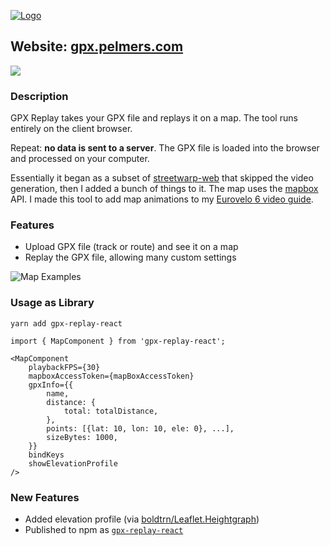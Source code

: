 [![Logo](static/logo.png)](https://gpx.pelmers.com/)

## Website: [gpx.pelmers.com](https://gpx.pelmers.com)

![](res/10s_demo.gif)

### Description

GPX Replay takes your GPX file and replays it on a map. The tool runs entirely
on the client browser.

Repeat: **no data is sent to a server**. The GPX file is loaded into the
browser and processed on your computer.

Essentially it began as a subset of
[streetwarp-web](https://github.com/pelmers/streetwarp-web) that skipped the
video generation, then I added a bunch of things to it. The map uses the
[mapbox](https://www.mapbox.com) API. I made this tool to add map animations
to my [Eurovelo 6 video guide](https://www.youtube.com/watch?v=g8bpJm3dWoo).

### Features

-   Upload GPX file (track or route) and see it on a map
-   Replay the GPX file, allowing many custom settings

![Map Examples](res/gpx_examples.jpg)

### Usage as Library

```
yarn add gpx-replay-react
```

```
import { MapComponent } from 'gpx-replay-react';

<MapComponent
    playbackFPS={30}
    mapboxAccessToken={mapBoxAccessToken}
    gpxInfo={{
        name,
        distance: {
            total: totalDistance,
        },
        points: [{lat: 10, lon: 10, ele: 0}, ...],
        sizeBytes: 1000,
    }}
    bindKeys
    showElevationProfile
/>
```

### New Features

-   Added elevation profile (via [boldtrn/Leaflet.Heightgraph](https://github.com/boldtrn/Leaflet.Heightgraph))
-   Published to npm as [`gpx-replay-react`](https://www.npmjs.com/package/gpx-replay-react)
